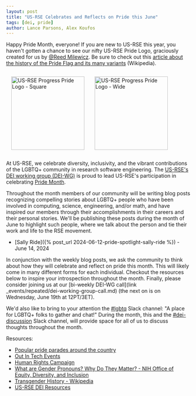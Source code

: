 ```yaml
---
layout: post
title: "US-RSE Celebrates and Reflects on Pride this June"
tags: [dei, pride]
author: Lance Parsons, Alex Koufos
---
```


Happy Pride Month, everyone! If you are new to US-RSE this year, you haven't
gotten a chance to see our nifty US-RSE Pride Logo, graciously created for us
by [@Reed Milewicz](https://usrse.slack.com/team/U02J6HG7E81). Be sure to check
out this [article about the history of the Pride Flag and its many
variants](https://en.wikipedia.org/wiki/Rainbow_flag_(LGBT)#Variations)
(Wikipedia).

<a href="https://github.com/USRSE/logo/tree/master/current_logo/pride"><img
src="{{ site.baseurl }}/assets/img/USRSE_Pride_6ColorChevronsSquare.png"
alt="US-RSE Progress Pride Logo - Square" style="height:200px; float:left;
padding: 1em"></a>

<a href="https://github.com/USRSE/logo/tree/master/current_logo/pride"><img
src="{{ site.baseurl }}/assets/img/USRSE_Pride_6ColorChevronsFull.png"
alt="US-RSE Progress Pride Logo - Wide" style="height:200px; padding: 1em"></a>

At US-RSE, we celebrate diversity, inclusivity, and the vibrant contributions
of the LGBTQ+ community in research software engineering. The [US-RSE's DEI
working group (DEI-WG)](https://us-rse.org/wg/dei/) is proud to lead US-RSE's
participation in celebrating [Pride
Month](https://www.loc.gov/lgbt-pride-month/).

Throughout the month members of our community will be writing blog posts
recognizing compelling stories about LGBTQ+ people who have been involved in
computing, science, engineering, and/or math, and have inspired our members
through their accomplishments in their careers and their personal stories.
We'll be publishing these posts during the month of June to highlight such
people, where we talk about the person and tie their work and life to the RSE
movement.

* [Sally Ride]({% post_url 2024-06-12-pride-spotlight-sally-ride %}) -
  June 14, 2024

In conjunction with the weekly blog posts, we ask the community to think about
how they will celebrate and reflect on pride this month. This will likely come
in many different forms for each individual. Checkout the resources below to
inspire your introspection throughout the month. Finally, please consider
joining us at our [bi-weekly DEI-WG
call](link _events/repeated/dei-working-group-call.md) (the next on
is on Wednesday, June 19th at 12PT/3ET).

We'd also like to bring to your attention the
[#lgbtq](https://usrse.slack.com/archives/C056NFHET97) Slack channel: "A place
for LGBTQ+ folks to gather and chat!" During the month, this and the
[#dei-discussion](https://usrse.slack.com/archives/C01C8CJQ7AP) Slack
channel, will provide space for all of us to discuss thoughts throughout
the month.

Resources:

* [Popular pride parades around the country](https://travel.usnews.com/features/top-pride-parades-and-celebrations-in-the-us)
* [Out In Tech Events](https://outintech.com/events/)
* [Human Rights Campaign](https://www.hrc.org/)
* [What are Gender Pronouns? Why Do They Matter? - NIH Office of Equity, Diversity, and Inclusion](https://web.archive.org/web/20241209190608/https://www.edi.nih.gov/the-EDI-pulse-blog/what-are-gender-pronouns-why-do-they-matter)
* [Transgender History - Wikipedia](https://en.wikipedia.org/wiki/Transgender_history)
* [US-RSE DEI Resources](https://docs.google.com/spreadsheets/d/e/2PACX-1vRwwTmM29KHDXd7s5clv1EcwITxPMNi7yIyaBUS_rwvJw87yHqgMDJU-kANFZQ1W2y3sz9GHoizmh7v/pubhtml?gid=0&single=true)
